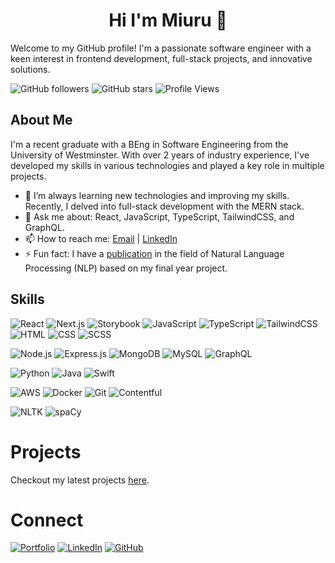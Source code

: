 <h1 align='center'>Hi I'm Miuru 👋</h1>
<p>Welcome to my GitHub profile! I'm a passionate software engineer with a keen interest in frontend development, full-stack projects, and innovative solutions.</p>

![GitHub followers](https://img.shields.io/github/followers/miuru?style=social)
![GitHub stars](https://img.shields.io/github/stars/miuru?style=social)
![Profile Views](https://komarev.com/ghpvc/?username=miyurua&color=brightgreen)


<!-- **miyurua/miyurua** is a ✨ _special_ ✨ repository because its `README.md` (this file) appears on your GitHub profile. -->
<h2>About Me</h2>
I'm a recent graduate with a BEng in Software Engineering from the University of Westminster. With over 2 years of industry experience, I've developed my skills in various technologies and played a key role in multiple projects.

- 🌱 I’m always learning new technologies and improving my skills. Recently, I delved into full-stack development with the MERN stack.
- 💬 Ask me about: React, JavaScript, TypeScript, TailwindCSS, and GraphQL.
- 📫 How to reach me: <a href="mailto:miuruabey@gmail.com">Email</a> | <a href="https://www.linkedin.com/in/miuru-abeysiriwardana-92200a197/">LinkedIn</a>
- ⚡ Fun fact: I have a <a href="https://arxiv.org/abs/2403.16129#" target="_blank">publication</a> in the field of Natural Language Processing (NLP) based on my final year project.

<h2>Skills</h2>

![React](https://img.shields.io/badge/-React-61DAFB?logo=react&logoColor=white&style=flat)
![Next.js](https://img.shields.io/badge/-Next.js-000000?logo=next.js&logoColor=white&style=flat)
![Storybook](https://img.shields.io/badge/-Storybook-FF4785?logo=storybook&logoColor=white&style=flat) 
![JavaScript](https://img.shields.io/badge/-JavaScript-F7DF1E?logo=javascript&logoColor=black&style=flat)
![TypeScript](https://img.shields.io/badge/-TypeScript-3178C6?logo=typescript&logoColor=white&style=flat)
![TailwindCSS](https://img.shields.io/badge/-TailwindCSS-38B2AC?logo=tailwind-css&logoColor=white&style=flat)
![HTML](https://img.shields.io/badge/-HTML5-E34F26?logo=html5&logoColor=white&style=flat) 
![CSS](https://img.shields.io/badge/-CSS3-1572B6?logo=css3&logoColor=white&style=flat)
![SCSS](https://img.shields.io/badge/-Sass-CC6699?logo=sass&logoColor=white&style=flat)

![Node.js](https://img.shields.io/badge/-Node.js-339933?logo=node.js&logoColor=white&style=flat)
![Express.js](https://img.shields.io/badge/-Express.js-000000?logo=express&logoColor=white&style=flat)
![MongoDB](https://img.shields.io/badge/-MongoDB-47A248?logo=mongodb&logoColor=white&style=flat)
![MySQL](https://img.shields.io/badge/-MySQL-4479A1?logo=mysql&logoColor=white&style=flat)
![GraphQL](https://img.shields.io/badge/-GraphQL-E10098?logo=graphql&logoColor=white&style=flat)

![Python](https://img.shields.io/badge/-Python-3776AB?logo=python&logoColor=white&style=flat)
![Java](https://img.shields.io/badge/-Java-007396?logo=java&logoColor=white&style=flat)
![Swift](https://img.shields.io/badge/-Swift-F05138?logo=swift&logoColor=white&style=flat)

![AWS](https://img.shields.io/badge/-AWS-232F3E?logo=amazon-aws&logoColor=white&style=flat)
![Docker](https://img.shields.io/badge/-Docker-2496ED?logo=docker&logoColor=white&style=flat)
![Git](https://img.shields.io/badge/-Git-F05032?logo=git&logoColor=white&style=flat)
![Contentful](https://img.shields.io/badge/-Contentful-2478CC?logo=contentful&logoColor=white&style=flat)

![NLTK](https://img.shields.io/badge/-NLTK-000000?logo=nltk&logoColor=white&style=flat)
![spaCy](https://img.shields.io/badge/-spaCy-09A3D5?logo=spacy&logoColor=white&style=flat)

<h1>Projects</h1>

Checkout my latest projects <a href="https://miuru.netlify.app/projects" target="_blank">here</a>.

<h1>Connect</h1>

[![Portfolio](https://img.shields.io/badge/Portfolio-MyPortfolio-1DA1F2?style=flat&logo=globe&logoColor=white)](https://miuru.netlify.app/)
[![LinkedIn](https://img.shields.io/badge/-Miuru%20LinkedIn-blue?style=flat&logo=LinkedIn&logoColor=white)](https://www.linkedin.com/in/miuru-abeysiriwardana-92200a197/)
[![GitHub](https://img.shields.io/badge/-Miuru%20GitHub-black?style=flat&logo=GitHub&logoColor=white)](https://github.com/miyurua)
